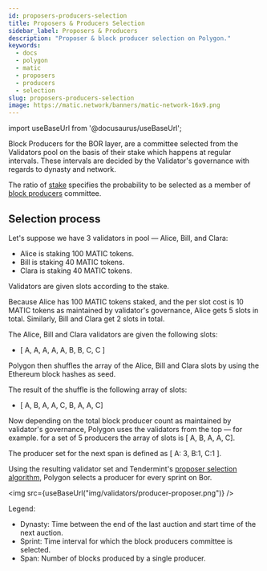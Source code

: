 ```yaml
---
id: proposers-producers-selection
title: Proposers & Producers Selection
sidebar_label: Proposers & Producers
description: "Proposer & block producer selection on Polygon."
keywords:
  - docs
  - polygon
  - matic
  - proposers
  - producers
  - selection
slug: proposers-producers-selection
image: https://matic.network/banners/matic-network-16x9.png 
---
```

import useBaseUrl from '@docusaurus/useBaseUrl';

Block Producers for the BOR layer, are a committee selected from the Validators pool on the basis of their stake which happens at regular intervals. These intervals are decided by the Validator's governance with regards to dynasty and network.

The ratio of [stake](../../glossary#staking) specifies the probability to be selected as a member of [block producers](../../glossary#block-producer) committee.

## Selection process

Let's suppose we have 3 validators in pool — Alice, Bill, and Clara:

* Alice is staking 100 MATIC tokens.
* Bill is staking 40 MATIC tokens.
* Clara is staking 40 MATIC tokens.

Validators are given slots according to the stake.

Because Alice has 100 MATIC tokens staked, and the per slot cost is 10 MATIC tokens as maintained by validator's governance, Alice gets 5 slots in total. Similarly, Bill and Clara get 2 slots in total.

The Alice, Bill and Clara validators are given the following slots:

* [ A, A, A, A, A, B, B, C, C ]

Polygon then shuffles the array of the Alice, Bill and Clara slots by using the Ethereum block hashes as seed.

The result of the shuffle is the following array of slots:

* [ A, B, A, A, C, B, A, A, C]

Now depending on the total block producer count as maintained by validator's governance, Polygon uses the validators from the top — for example. for a set of 5 producers the array of slots is [ A, B, A, A, C].

The producer set for the next span is defined as [ A: 3, B:1, C:1 ].

Using the resulting validator set and Tendermint's [proposer selection algorithm](https://docs.tendermint.com/master/spec/consensus/proposer-selection.html), Polygon selects a producer for every sprint on Bor.

<img src={useBaseUrl("img/validators/producer-proposer.png")} />

Legend:

* Dynasty: Time between the end of the last auction and start time of the next auction.
* Sprint: Time interval for which the block producers committee is selected.
* Span: Number of blocks produced by a single producer.
